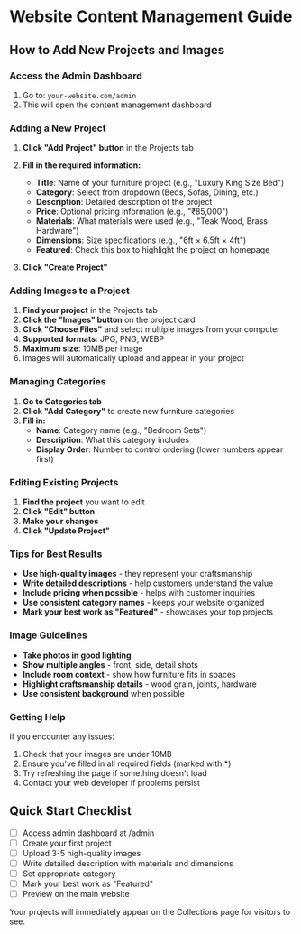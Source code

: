 # Website Content Management Guide

## How to Add New Projects and Images

### Access the Admin Dashboard
1. Go to: `your-website.com/admin`
2. This will open the content management dashboard

### Adding a New Project

1. **Click "Add Project" button** in the Projects tab
2. **Fill in the required information:**
   - **Title**: Name of your furniture project (e.g., "Luxury King Size Bed")
   - **Category**: Select from dropdown (Beds, Sofas, Dining, etc.)
   - **Description**: Detailed description of the project
   - **Price**: Optional pricing information (e.g., "₹85,000")
   - **Materials**: What materials were used (e.g., "Teak Wood, Brass Hardware")
   - **Dimensions**: Size specifications (e.g., "6ft × 6.5ft × 4ft")
   - **Featured**: Check this box to highlight the project on homepage

3. **Click "Create Project"**

### Adding Images to a Project

1. **Find your project** in the Projects tab
2. **Click the "Images" button** on the project card
3. **Click "Choose Files"** and select multiple images from your computer
4. **Supported formats**: JPG, PNG, WEBP
5. **Maximum size**: 10MB per image
6. Images will automatically upload and appear in your project

### Managing Categories

1. **Go to Categories tab**
2. **Click "Add Category"** to create new furniture categories
3. **Fill in:**
   - **Name**: Category name (e.g., "Bedroom Sets")
   - **Description**: What this category includes
   - **Display Order**: Number to control ordering (lower numbers appear first)

### Editing Existing Projects

1. **Find the project** you want to edit
2. **Click "Edit" button**
3. **Make your changes**
4. **Click "Update Project"**

### Tips for Best Results

- **Use high-quality images** - they represent your craftsmanship
- **Write detailed descriptions** - help customers understand the value
- **Include pricing when possible** - helps with customer inquiries
- **Use consistent category names** - keeps your website organized
- **Mark your best work as "Featured"** - showcases your top projects

### Image Guidelines

- **Take photos in good lighting**
- **Show multiple angles** - front, side, detail shots
- **Include room context** - show how furniture fits in spaces
- **Highlight craftsmanship details** - wood grain, joints, hardware
- **Use consistent background** when possible

### Getting Help

If you encounter any issues:
1. Check that your images are under 10MB
2. Ensure you've filled in all required fields (marked with *)
3. Try refreshing the page if something doesn't load
4. Contact your web developer if problems persist

## Quick Start Checklist

- [ ] Access admin dashboard at /admin
- [ ] Create your first project
- [ ] Upload 3-5 high-quality images
- [ ] Write detailed description with materials and dimensions
- [ ] Set appropriate category
- [ ] Mark your best work as "Featured"
- [ ] Preview on the main website

Your projects will immediately appear on the Collections page for visitors to see.